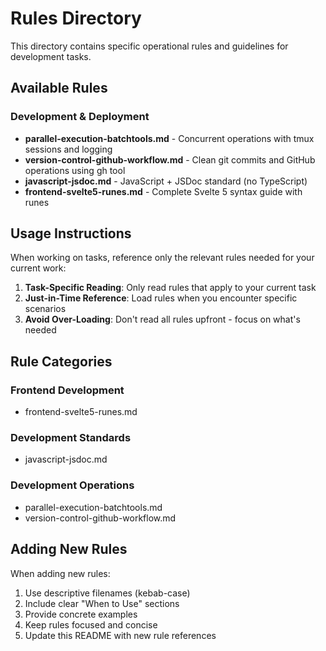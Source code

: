 # Rules Directory

This directory contains specific operational rules and guidelines for development tasks.

## Available Rules

### Development & Deployment
- **parallel-execution-batchtools.md** - Concurrent operations with tmux sessions and logging
- **version-control-github-workflow.md** - Clean git commits and GitHub operations using gh tool
- **javascript-jsdoc.md** - JavaScript + JSDoc standard (no TypeScript)
- **frontend-svelte5-runes.md** - Complete Svelte 5 syntax guide with runes

## Usage Instructions

When working on tasks, reference only the relevant rules needed for your current work:

1. **Task-Specific Reading**: Only read rules that apply to your current task
2. **Just-in-Time Reference**: Load rules when you encounter specific scenarios
3. **Avoid Over-Loading**: Don't read all rules upfront - focus on what's needed

## Rule Categories

### Frontend Development
- frontend-svelte5-runes.md

### Development Standards
- javascript-jsdoc.md

### Development Operations
- parallel-execution-batchtools.md
- version-control-github-workflow.md

## Adding New Rules

When adding new rules:
1. Use descriptive filenames (kebab-case)
2. Include clear "When to Use" sections
3. Provide concrete examples
4. Keep rules focused and concise
5. Update this README with new rule references